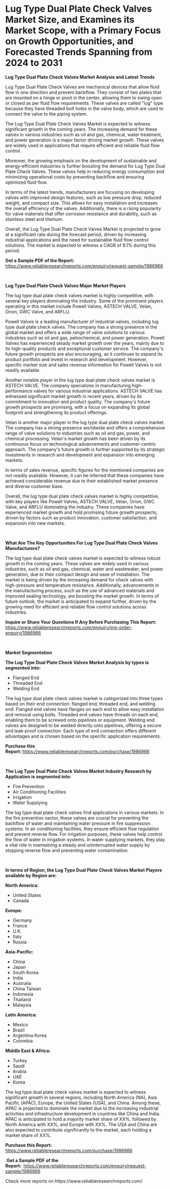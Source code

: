 <p><h1>Lug Type Dual Plate Check Valves Market Size, and Examines its Market Scope, with a Primary Focus on Growth Opportunities, and Forecasted Trends Spanning from 2024 to 2031</h1></p><p><strong>Lug Type Dual Plate Check Valves Market Analysis and Latest Trends</strong></p>
<p><p>Lug Type Dual Plate Check Valves are mechanical devices that allow fluid flow in one direction and prevent backflow. They consist of two plates that are mounted on a hinge or pivot in the center, allowing them to swing open or closed as per fluid flow requirements. These valves are called "lug" type because they have threaded bolt holes in the valve body, which are used to connect the valve to the piping system.</p><p>The Lug Type Dual Plate Check Valves Market is expected to witness significant growth in the coming years. The increasing demand for these valves in various industries such as oil and gas, chemical, water treatment, and power generation is a major factor driving market growth. These valves are widely used in applications that require efficient and reliable fluid flow control.</p><p>Moreover, the growing emphasis on the development of sustainable and energy-efficient industries is further boosting the demand for Lug Type Dual Plate Check Valves. These valves help in reducing energy consumption and minimizing operational costs by preventing backflow and ensuring optimized fluid flow.</p><p>In terms of the latest trends, manufacturers are focusing on developing valves with improved design features, such as low pressure drop, reduced weight, and compact size. This allows for easy installation and increases the overall efficiency of the valves. Additionally, there is a rising popularity for valve materials that offer corrosion resistance and durability, such as stainless steel and titanium.</p><p>Overall, the Lug Type Dual Plate Check Valves Market is projected to grow at a significant rate during the forecast period, driven by increasing industrial applications and the need for sustainable fluid flow control solutions. The market is expected to witness a CAGR of 8.1% during this period.</p></p>
<p><strong>Get a Sample PDF of the Report:&nbsp;</strong> <a href="https://www.reliableresearchreports.com/enquiry/request-sample/1986966">https://www.reliableresearchreports.com/enquiry/request-sample/1986966</a></p>
<p>&nbsp;</p>
<p><strong>Lug Type Dual Plate Check Valves Major Market Players</strong></p>
<p><p>The lug type dual plate check valves market is highly competitive, with several key players dominating the industry. Some of the prominent players operating in this market include Powell Valves, ASTECH VALVE, Velan, Orion, GWC Valve, and ARFLU.</p><p>Powell Valves is a leading manufacturer of industrial valves, including lug type dual plate check valves. The company has a strong presence in the global market and offers a wide range of valve solutions to various industries such as oil and gas, petrochemical, and power generation. Powell Valves has experienced steady market growth over the years, mainly due to its high-quality products and exceptional customer service. The company's future growth prospects are also encouraging, as it continues to expand its product portfolio and invest in research and development. However, specific market size and sales revenue information for Powell Valves is not readily available.</p><p>Another notable player in the lug type dual plate check valves market is ASTECH VALVE. The company specializes in manufacturing high-performance valves for various industrial applications. ASTECH VALVE has witnessed significant market growth in recent years, driven by its commitment to innovation and product quality. The company's future growth prospects are promising, with a focus on expanding its global footprint and strengthening its product offerings.</p><p>Velan is another major player in the lug type dual plate check valves market. The company has a strong presence worldwide and offers a comprehensive range of valve solutions to industries such as oil and gas, power, and chemical processing. Velan's market growth has been driven by its continuous focus on technological advancements and customer-centric approach. The company's future growth is further supported by its strategic investments in research and development and expansion into emerging markets.</p><p>In terms of sales revenue, specific figures for the mentioned companies are not readily available. However, it can be inferred that these companies have achieved considerable revenue due to their established market presence and diverse customer base.</p><p>Overall, the lug type dual plate check valves market is highly competitive, with key players like Powell Valves, ASTECH VALVE, Velan, Orion, GWC Valve, and ARFLU dominating the industry. These companies have experienced market growth and hold promising future growth prospects, driven by factors such as product innovation, customer satisfaction, and expansion into new markets.</p></p>
<p>&nbsp;</p>
<p><strong>What Are The Key Opportunities For Lug Type Dual Plate Check Valves Manufacturers?</strong></p>
<p><p>The lug type dual plate check valves market is expected to witness robust growth in the coming years. These valves are widely used in various industries, such as oil and gas, chemical, water and wastewater, and power generation, due to their compact design and ease of installation. The market is being driven by the increasing demand for check valves with high-pressure and temperature resistance. Additionally, advancements in the manufacturing process, such as the use of advanced materials and improved sealing technology, are boosting the market growth. In terms of future outlook, the market is anticipated to expand further, driven by the growing need for efficient and reliable flow control solutions across industries.</p></p>
<p><strong>Inquire or Share Your Questions If Any Before Purchasing This Report:</strong> <a href="https://www.reliableresearchreports.com/enquiry/pre-order-enquiry/1986966">https://www.reliableresearchreports.com/enquiry/pre-order-enquiry/1986966</a></p>
<p>&nbsp;</p>
<p><strong>Market Segmentation</strong></p>
<p><strong>The Lug Type Dual Plate Check Valves Market Analysis by types is segmented into:</strong></p>
<p><ul><li>Flanged End</li><li>Threaded End</li><li>Welding End</li></ul></p>
<p><p>The lug type dual plate check valves market is categorized into three types based on their end connection: flanged end, threaded end, and welding end. Flanged end valves have flanges on each end to allow easy installation and removal using bolts. Threaded end valves have threads on each end, enabling them to be screwed onto pipelines or equipment. Welding end valves are designed to be welded directly onto pipelines, offering a secure and leak-proof connection. Each type of end connection offers different advantages and is chosen based on the specific application requirements.</p></p>
<p><strong>Purchase this Report:&nbsp;</strong><a href="https://www.reliableresearchreports.com/purchase/1986966">https://www.reliableresearchreports.com/purchase/1986966</a></p>
<p>&nbsp;</p>
<p><strong>The Lug Type Dual Plate Check Valves Market Industry Research by Application is segmented into:</strong></p>
<p><ul><li>Fire Prevention</li><li>Air Conditioning Facilities</li><li>Irrigation</li><li>Water Supplying</li></ul></p>
<p><p>The lug type dual plate check valves find applications in various markets. In the fire prevention sector, these valves are crucial for preventing the backflow of water and maintaining water pressure in fire suppression systems. In air conditioning facilities, they ensure efficient flow regulation and prevent reverse flow. For irrigation purposes, these valves help control the flow of water in irrigation systems. In water supplying markets, they play a vital role in maintaining a steady and uninterrupted water supply by stopping reverse flow and preventing water contamination.</p></p>
<p>&nbsp;</p>
<p><strong>In terms of Region, the Lug Type Dual Plate Check Valves Market Players available by Region are:</strong></p>
<p>
    <p> <strong> North America: </strong>
        <ul>
            <li>United States</li>
            <li>Canada</li>
        </ul>
        </p> 
    <p> <strong> Europe: </strong>
        <ul>
            <li>Germany</li>
            <li>France</li>
            <li>U.K.</li>
            <li>Italy</li>
            <li>Russia</li>
        </ul>
        </p> 
    <p> <strong> Asia-Pacific: </strong>
        <ul>
            <li>China</li>
            <li>Japan</li>
            <li>South Korea</li>
            <li>India</li>
            <li>Australia</li>
            <li>China Taiwan</li>
            <li>Indonesia</li>
            <li>Thailand</li>
            <li>Malaysia</li>
        </ul>
        </p> 
    <p> <strong> Latin America: </strong>
        <ul>
            <li>Mexico</li>
            <li>Brazil</li>
            <li>Argentina Korea</li>
            <li>Colombia</li>
        </ul>
        </p> 
    <p> <strong> Middle East & Africa: </strong>
        <ul>
            <li>Turkey</li>
            <li>Saudi</li>
            <li>Arabia</li>
            <li>UAE</li>
            <li>Korea</li>
        </ul>
    </p>
    </p>
<p><p>The lug type dual plate check valves market is expected to witness significant growth in several regions, including North America (NA), Asia Pacific (APAC), Europe, the United States (USA), and China. Among these, APAC is projected to dominate the market due to the increasing industrial activities and infrastructure development in countries like China and India. APAC is anticipated to hold a majority market share of XX%, followed by North America with XX%, and Europe with XX%. The USA and China are also expected to contribute significantly to the market, each holding a market share of XX%.</p></p>
<p><strong>Purchase this Report: </strong><a href="https://www.reliableresearchreports.com/purchase/1986966">https://www.reliableresearchreports.com/purchase/1986966</a></p>
<p>&nbsp;<strong>Get a Sample PDF of the Report:&nbsp;&nbsp;</strong><a href="https://www.reliableresearchreports.com/enquiry/request-sample/1986966">https://www.reliableresearchreports.com/enquiry/request-sample/1986966</a></p>
<p><strong></strong></p>
<p>Check more reports on https://www.reliableresearchreports.com/</p>